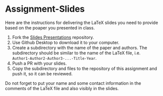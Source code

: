 # Assignment-Slides

Here are the instructions for delivering the LaTeX slides you need to provide based on the poaper you presented in class.

1. Fork the [Slides Presentations](https://github.com/econgrowth/slides-presentations) repository.
2. Use Github Desktop to download it to your computer.
3. Create a subdirectory with the name of the paper and authors. The subdirectory should be similar to the name of the LaTeX file, i.e. ``Author1-Author2-Author3-...-Title-Year``.
4. Push a PR with your slides.
5. Copy the subdirectory and files to the repository of this assignment and push it, so it can be reviewed.

Do not forget to put your name and some contact information in the comments of the LaTeX file and also visibly in the slides.
